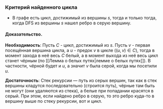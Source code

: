 ### Критерий найденного цикла

- В графе есть цикл, достижимый из вершины $s$, тогда и только тогда, когда DFS из вершины $s$ нашел ребро в серую вершину.

#### Доказательство.

**Необходимость**: Пусть $C$ - цикл, достижимый из $s$. Пусть $v$ - первая посещённая вершина цикла, а $u$ - предок $v$ в цикле ($(u,v) \in C$), тогда в момент захода в неё весь $C$ белый, а в момент выхода из неё весь цикл станет чёрным (по [[Лемма о белых путях|лемме о белых путях]]). В частности, чёрной будет и $u$, а значит $v$ была серой, когда мы посетили $u$.

**Достаточность**: Стек рекурсии — путь из серых вершин, так как в стек вершины кладутся последовательно (строится путь), чёрные там быть не могут (они удаляются из стека), а белые при попадании красятся в серый. При этом, если найдено ребро в серую, то это ребро куда-то в вершину выше по стеку рекурсии, вот и цикл.
